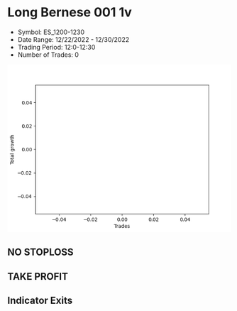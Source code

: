 # Long Bernese 001 1v 
- Symbol: ES_1200-1230
- Date Range: 12/22/2022 - 12/30/2022
- Trading Period: 12:0-12:30
- Number of Trades: 0

![Plot](LongBernese0011vES_1200-1230.png)
## NO STOPLOSS














## TAKE PROFIT











## Indicator Exits

